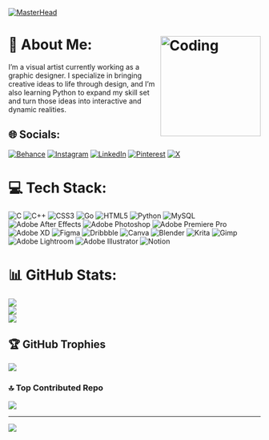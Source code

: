 [![MasterHead]()](http://abhishekneupane.com.np/)

# 💫 About Me:<img align="right" alt="Coding" width="200" src="https://cdn.dribbble.com/users/1162077/screenshots/3848914/programmer.gif">
I’m a visual artist currently working as a graphic designer. I specialize in bringing creative ideas to life through design, and I’m also learning Python to expand my skill set and turn those ideas into interactive and dynamic realities.


## 🌐 Socials:
[![Behance](https://img.shields.io/badge/Behance-1769ff?logo=behance&logoColor=white)](https://behance.net/avishekneupane) [![Instagram](https://img.shields.io/badge/Instagram-%23E4405F.svg?logo=Instagram&logoColor=white)](https://instagram.com/tech.everest) [![LinkedIn](https://img.shields.io/badge/LinkedIn-%230077B5.svg?logo=linkedin&logoColor=white)](https://linkedin.com/in/avishekneupane) [![Pinterest](https://img.shields.io/badge/Pinterest-%23E60023.svg?logo=Pinterest&logoColor=white)](https://pinterest.com/roverabhi) [![X](https://img.shields.io/badge/X-black.svg?logo=X&logoColor=white)](https://x.com/RoverAbhi) 

# 💻 Tech Stack:
![C](https://img.shields.io/badge/c-%2300599C.svg?style=for-the-badge&logo=c&logoColor=white) ![C++](https://img.shields.io/badge/c++-%2300599C.svg?style=for-the-badge&logo=c%2B%2B&logoColor=white) ![CSS3](https://img.shields.io/badge/css3-%231572B6.svg?style=for-the-badge&logo=css3&logoColor=white) ![Go](https://img.shields.io/badge/go-%2300ADD8.svg?style=for-the-badge&logo=go&logoColor=white) ![HTML5](https://img.shields.io/badge/html5-%23E34F26.svg?style=for-the-badge&logo=html5&logoColor=white) ![Python](https://img.shields.io/badge/python-3670A0?style=for-the-badge&logo=python&logoColor=ffdd54) ![MySQL](https://img.shields.io/badge/mysql-4479A1.svg?style=for-the-badge&logo=mysql&logoColor=white) ![Adobe After Effects](https://img.shields.io/badge/Adobe%20After%20Effects-9999FF.svg?style=for-the-badge&logo=Adobe%20After%20Effects&logoColor=white) ![Adobe Photoshop](https://img.shields.io/badge/adobe%20photoshop-%2331A8FF.svg?style=for-the-badge&logo=adobe%20photoshop&logoColor=white) ![Adobe Premiere Pro](https://img.shields.io/badge/Adobe%20Premiere%20Pro-9999FF.svg?style=for-the-badge&logo=Adobe%20Premiere%20Pro&logoColor=white) ![Adobe XD](https://img.shields.io/badge/Adobe%20XD-470137?style=for-the-badge&logo=Adobe%20XD&logoColor=#FF61F6) ![Figma](https://img.shields.io/badge/figma-%23F24E1E.svg?style=for-the-badge&logo=figma&logoColor=white) ![Dribbble](https://img.shields.io/badge/Dribbble-EA4C89?style=for-the-badge&logo=dribbble&logoColor=white) ![Canva](https://img.shields.io/badge/Canva-%2300C4CC.svg?style=for-the-badge&logo=Canva&logoColor=white) ![Blender](https://img.shields.io/badge/blender-%23F5792A.svg?style=for-the-badge&logo=blender&logoColor=white) ![Krita](https://img.shields.io/badge/Krita-203759?style=for-the-badge&logo=krita&logoColor=EEF37B) ![Gimp](https://img.shields.io/badge/Gimp-657D8B?style=for-the-badge&logo=gimp&logoColor=FFFFFF) ![Adobe Lightroom](https://img.shields.io/badge/Adobe%20Lightroom-31A8FF.svg?style=for-the-badge&logo=Adobe%20Lightroom&logoColor=white) ![Adobe Illustrator](https://img.shields.io/badge/adobe%20illustrator-%23FF9A00.svg?style=for-the-badge&logo=adobe%20illustrator&logoColor=white) ![Notion](https://img.shields.io/badge/Notion-%23000000.svg?style=for-the-badge&logo=notion&logoColor=white)
# 📊 GitHub Stats:
![](https://github-readme-stats.vercel.app/api?username=EverestNinja&theme=dark&hide_border=false&include_all_commits=true&count_private=false)<br/>
![](https://github-readme-streak-stats.herokuapp.com/?user=EverestNinja&theme=dark&hide_border=false)<br/>
![](https://github-readme-stats.vercel.app/api/top-langs/?username=EverestNinja&theme=dark&hide_border=false&include_all_commits=true&count_private=false&layout=compact)

## 🏆 GitHub Trophies
![](https://github-profile-trophy.vercel.app/?username=EverestNinja&theme=radical&no-frame=false&no-bg=true&margin-w=4)

### 🔝 Top Contributed Repo
![](https://github-contributor-stats.vercel.app/api?username=EverestNinja&limit=5&theme=dark&combine_all_yearly_contributions=true)

---
[![](https://visitcount.itsvg.in/api?id=EverestNinja&icon=0&color=12)](https://visitcount.itsvg.in)

<!-- Proudly created with GPRM ( https://gprm.itsvg.in ) -->
